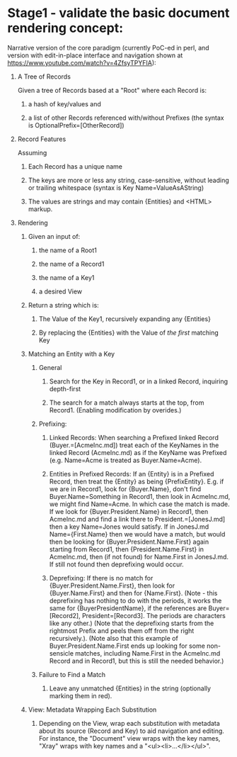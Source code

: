 # Stage1 - validate the basic document rendering concept:

Narrative version of the core paradigm (currently PoC-ed in perl, and version with edit-in-place interface and navigation shown at https://www.youtube.com/watch?v=4ZfsyTPYFIA):

1. A Tree of Records

   Given a tree of Records based at a "Root" where each Record is:

   1.  a hash of key/values and

   1.  a list of other Records referenced with/without Prefixes (the syntax is OptionalPrefix=[OtherRecord])


1. Record Features

   Assuming

   1. Each Record has a unique name

   1. The keys are more or less any string, case-sensitive, without leading or trailing whitespace (syntax is Key Name=ValueAsAString)

   1. The values are strings and may contain {Entities} and &lt;HTML&gt; markup.

1. Rendering

   1. Given an input of:

      1. the name of a Root1
   
      2. the name of a Record1

      3. the name of a Key1

      4. a desired View

   2. Return a string which is:
   
      1. The Value of the Key1, recursively expanding any {Entities}

      2. By replacing the {Entities} with the Value of _the first_ matching Key


   3. Matching an Entity with a Key

      1. General

         1. Search for the Key in Record1, or in a linked Record, inquiring depth-first

         2. The search for a match always starts at the top, from Record1. (Enabling modification by overides.)

      2. Prefixing:

         1. Linked Records: When searching a Prefixed linked Record (Buyer.=[AcmeInc.md]) treat each of the KeyNames in the linked Record (AcmeInc.md) as if the KeyName was Prefixed (e.g. Name=Acme is treated as Buyer.Name=Acme).

         2. Entities in Prefixed Records: If an {Entity} is in a Prefixed Record, then treat the {Entity} as being {PrefixEntity}. E.g. if we are in Record1, look for {Buyer.Name}, don't find Buyer.Name=Something in Record1, then look in AcmeInc.md, we might find Name=Acme. In which case the match is made.  If we look for {Buyer.President.Name} in Record1, then AcmeInc.md and find a link there to President.=[JonesJ.md] then a key Name=Jones would satisfy.  If in JonesJ.md Name={First.Name} then we would have a match, but would then be looking for {Buyer.President.Name.First} again starting from Record1, then {President.Name.First} in AcmeInc.md, then (if not found) for Name.First in JonesJ.md.  If still not found then deprefixing would occur. 

         3. Deprefixing: If there is no match for {Buyer.President.Name.First}, then look for {Buyer.Name.First} and then for {Name.First}. (Note - this deprefixing has nothing to do with the periods, it works the same for {BuyerPresidentName}, if the references are Buyer=[Record2], President=[Record3]. The periods are characters like any other.) (Note that the deprefixing starts from the rightmost Prefix and peels them off from the right recursively.). (Note also that this example of Buyer.President.Name.First ends up looking for some non-sensicle matches, including Name.First in the AcmeInc.md Record and in Record1, but this is still the needed behavior.)

      3. Failure to Find a Match

         1. Leave any unmatched {Entities} in the string (optionally marking them in red).
         
   4. View: Metadata Wrapping Each Substitution

      1. Depending on the View, wrap each substitution with metadata about its source (Record and Key) to aid navigation and editing. For instance, the "Document" view wraps with the key names, "Xray" wraps with key names and a "&lt;ul>&lt;li>...&lt;/li>&lt;/ul>".


